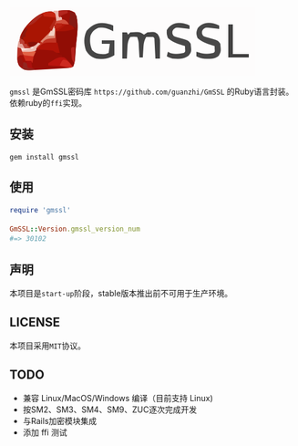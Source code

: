 ![](gmssl.svg)

`gmssl` 是GmSSL密码库 `https://github.com/guanzhi/GmSSL` 的Ruby语言封装。
依赖ruby的`ffi`实现。

## 安装

```shell
gem install gmssl
```

## 使用

```ruby
require 'gmssl'

GmSSL::Version.gmssl_version_num
#=> 30102
```

## 声明

本项目是`start-up`阶段，stable版本推出前不可用于生产环境。

## LICENSE

本项目采用`MIT`协议。

## TODO

+ 兼容 Linux/MacOS/Windows 编译（目前支持 Linux)
+ 按SM2、SM3、SM4、SM9、ZUC逐次完成开发
+ 与Rails加密模块集成
+ 添加 ffi 测试
